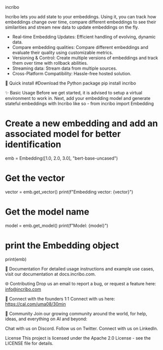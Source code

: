incribo

Incribo lets you add state to your embeddings. Using it, you can track how embeddings change over time, compare different embeddings to see their similarities and stream new data to update embeddings on the fly.

- Real-time Embedding Updates: Efficient handling of evolving, dynamic data.
- Compare embedding qualities: Compare different embeddings and evaluate their quality using customizable metrics.
- Versioning & Control: Create multiple versions of embeddings and track them over time with rollback abilities.
- Streaming data: Stream data from multiple sources.
- Cross-Platform Compatibility: Hassle-free hosted solution.

🔧 Quick install
#Download the Python package
pip install incribo

✨ Basic Usage
Before we get started, it is advised to setup a virtual environment to work in. Next, add your embedding model and generate stateful embeddings with Incribo like so -
from incribo import Embedding

# Create a new embedding and add an associated model for better identification
emb = Embedding([1.0, 2.0, 3.0], "bert-base-uncased")

# Get the vector
vector = emb.get_vector()
print(f"Embedding vector: {vector}")

# Get the model name
model = emb.get_model()
print(f"Model: {model}")

# print the Embedding object 
print(emb)


📖 Documentation
For detailed usage instructions and example use cases, visit our documentation at docs.incribo.com.


🌐 Contributing
Drop us an email to report a bug, or request a feature here: info@incribo.com

🤝 Connect with the founders 1:1
Connect with us here: https://cal.com/uma08/30min

💪 Community
Join our growing community around the world, for help, ideas, and everything on AI and beyond:

Chat with us on Discord.
Follow us on Twitter.
Connect with us on LinkedIn.


License
This project is licensed under the Apache 2.0 License - see the LICENSE file for details.